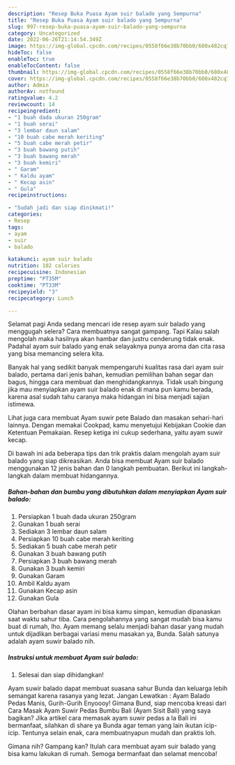 ```yaml
---
description: "Resep Buka Puasa Ayam suir balado yang Sempurna"
title: "Resep Buka Puasa Ayam suir balado yang Sempurna"
slug: 997-resep-buka-puasa-ayam-suir-balado-yang-sempurna
category: Uncategorized
date: 2022-06-26T21:14:54.349Z
image: https://img-global.cpcdn.com/recipes/0558f66e38b70bb0/680x482cq70/ayam-suir-balado-foto-resep-utama.jpg
hideToc: false
enableToc: true
enableTocContent: false
thumbnail: https://img-global.cpcdn.com/recipes/0558f66e38b70bb0/680x482cq70/ayam-suir-balado-foto-resep-utama.jpg
cover: https://img-global.cpcdn.com/recipes/0558f66e38b70bb0/680x482cq70/ayam-suir-balado-foto-resep-utama.jpg
author: Admin
authorAv: notfound
ratingvalue: 4.2
reviewcount: 14
recipeingredient:
- "1 buah dada ukuran 250gram"
- "1 buah serai"
- "3 lembar daun salam"
- "10 buah cabe merah keriting"
- "5 buah cabe merah petir"
- "3 buah bawang putih"
- "3 buah bawang merah"
- "3 buah kemiri"
- " Garam"
- " Kaldu ayam"
- " Kecap asin"
- " Gula"
recipeinstructions:

- "Sudah jadi dan siap dinikmati!"
categories:
- Resep
tags:
- ayam
- suir
- balado

katakunci: ayam suir balado 
nutrition: 102 calories
recipecuisine: Indonesian
preptime: "PT35M"
cooktime: "PT33M"
recipeyield: "3"
recipecategory: Lunch

---
```



Selamat pagi Anda sedang mencari ide resep ayam suir balado yang menggugah selera? Cara membuatnya sangat gampang. Tapi Kalau salah mengolah maka hasilnya akan hambar dan justru cenderung tidak enak. Padahal ayam suir balado yang enak selayaknya punya aroma dan cita rasa yang bisa memancing selera kita.


Banyak hal yang sedikit banyak mempengaruhi kualitas rasa dari ayam suir balado, pertama dari jenis bahan, kemudian pemilihan bahan segar dan bagus, hingga cara membuat dan menghidangkannya. Tidak usah bingung jika mau menyiapkan ayam suir balado enak di mana pun kamu berada, karena asal sudah tahu caranya maka hidangan ini bisa menjadi sajian istimewa.

Lihat juga cara membuat Ayam suwir pete Balado dan masakan sehari-hari lainnya. Dengan memakai Cookpad, kamu menyetujui Kebijakan Cookie dan Ketentuan Pemakaian. Resep ketiga ini cukup sederhana, yaitu ayam suwir kecap.


Di bawah ini ada beberapa tips dan trik praktis dalam mengolah ayam suir balado yang siap dikreasikan. Anda bisa membuat Ayam suir balado menggunakan 12 jenis bahan dan 0 langkah pembuatan. Berikut ini langkah-langkah dalam membuat hidangannya.

<!--inarticleads1-->

##### Bahan-bahan dan bumbu yang dibutuhkan dalam menyiapkan Ayam suir balado:

1. Persiapkan 1 buah dada ukuran 250gram
1. Gunakan 1 buah serai
1. Sediakan 3 lembar daun salam
1. Persiapkan 10 buah cabe merah keriting
1. Sediakan 5 buah cabe merah petir
1. Gunakan 3 buah bawang putih
1. Persiapkan 3 buah bawang merah
1. Gunakan 3 buah kemiri
1. Gunakan  Garam
1. Ambil  Kaldu ayam
1. Gunakan  Kecap asin
1. Gunakan  Gula


Olahan berbahan dasar ayam ini bisa kamu simpan, kemudian dipanaskan saat waktu sahur tiba. Cara pengolahannya yang sangat mudah bisa kamu buat di rumah, lho. Ayam memang selalu menjadi bahan dasar yang mudah untuk dijadikan berbagai variasi menu masakan ya, Bunda. Salah satunya adalah ayam suwir balado nih. 

<!--inarticleads2-->

##### Instruksi untuk membuat Ayam suir balado:


1. Selesai dan siap dihidangkan!

Ayam suwir balado dapat membuat suasana sahur Bunda dan keluarga lebih semangat karena rasanya yang lezat. Jangan Lewatkan : Ayam Balado Pedas Manis, Gurih-Gurih Enyoooy! Gimana Bund, siap mencoba kreasi dari Cara Masak Ayam Suwir Pedas Bumbu Bali (Ayam Sisit Bali) yang saya bagikan? Jika artikel cara memasak ayam suwir pedas a la Bali ini bermanfaat, silahkan di share ya Bunda agar teman yang lain ikutan icip-icip. Tentunya selain enak, cara membuatnyapun mudah dan praktis loh. 

Gimana nih? Gampang kan? Itulah cara membuat ayam suir balado yang bisa kamu lakukan di rumah. Semoga bermanfaat dan selamat mencoba!
